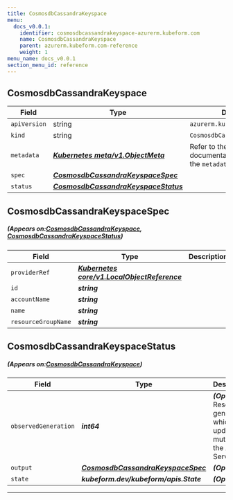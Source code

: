 ```yaml
---
title: CosmosdbCassandraKeyspace
menu:
  docs_v0.0.1:
    identifier: cosmosdbcassandrakeyspace-azurerm.kubeform.com
    name: CosmosdbCassandraKeyspace
    parent: azurerm.kubeform.com-reference
    weight: 1
menu_name: docs_v0.0.1
section_menu_id: reference
---
```


## CosmosdbCassandraKeyspace
| Field | Type | Description |
| ------ | ----- | ----------- |
| `apiVersion` | string | `azurerm.kubeform.com/v1alpha1` |
|    `kind` | string | `CosmosdbCassandraKeyspace` |
| `metadata` | ***[Kubernetes meta/v1.ObjectMeta](https://kubernetes.io/docs/reference/generated/kubernetes-api/v1.13/#objectmeta-v1-meta)***|Refer to the Kubernetes API documentation for the fields of the `metadata` field.|
| `spec` | ***[CosmosdbCassandraKeyspaceSpec](#CosmosdbCassandraKeyspaceSpec)***||
| `status` | ***[CosmosdbCassandraKeyspaceStatus](#CosmosdbCassandraKeyspaceStatus)***||
## CosmosdbCassandraKeyspaceSpec
##### (Appears on:[CosmosdbCassandraKeyspace](#CosmosdbCassandraKeyspace), [CosmosdbCassandraKeyspaceStatus](#CosmosdbCassandraKeyspaceStatus))
| Field | Type | Description |
| ------ | ----- | ----------- |
| `providerRef` | ***[Kubernetes core/v1.LocalObjectReference](https://kubernetes.io/docs/reference/generated/kubernetes-api/v1.13/#localobjectreference-v1-core)***||
| `id` | ***string***||
| `accountName` | ***string***||
| `name` | ***string***||
| `resourceGroupName` | ***string***||
## CosmosdbCassandraKeyspaceStatus
##### (Appears on:[CosmosdbCassandraKeyspace](#CosmosdbCassandraKeyspace))
| Field | Type | Description |
| ------ | ----- | ----------- |
| `observedGeneration` | ***int64***| ***(Optional)*** Resource generation, which is updated on mutation by the API Server.|
| `output` | ***[CosmosdbCassandraKeyspaceSpec](#CosmosdbCassandraKeyspaceSpec)***| ***(Optional)*** |
| `state` | ***kubeform.dev/kubeform/apis.State***| ***(Optional)*** |
---
